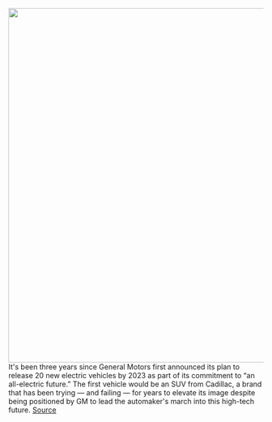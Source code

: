 <img src='https://cdn.vox-cdn.com/thumbor/YxqvH8UsX8LCmba-8XsdQJ1W4J4=/0x0:8664x5728/1200x675/filters:focal(3639x2171:5025x3557)/cdn.vox-cdn.com/uploads/chorus_image/image/67168330/MY23_L233_AP1_9536.0.jpg' width='700px' /><br/>
It's been three years since General Motors first announced its plan to release 20 new electric vehicles by 2023 as part of its commitment to “an all-electric future.” The first vehicle would be an SUV from Cadillac, a brand that has been trying — and failing — for years to elevate its image despite being positioned by GM to lead the automaker's march into this high-tech future.
<a href='https://www.theverge.com/2020/8/6/21357717/cadillac-lyriq-gm-ev-suv-touchscreen-size-specs-release-date'> Source <a/>